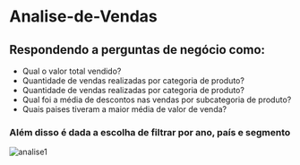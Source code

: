 # Analise-de-Vendas

## Respondendo a perguntas de negócio como:
  - Qual o valor total vendido?
  - Quantidade de vendas realizadas por categoria de produto?
  - Quantidade de vendas realizadas por categoria de produto?
  - Qual foi a média de descontos nas vendas por subcategoria de produto?
  - Quais paises tiveram a maior média de valor de venda?

### Além disso é dada a escolha de filtrar por ano, país e segmento  

![analise1](https://user-images.githubusercontent.com/8195518/218596845-46c65b37-b0c3-4ff9-a255-07a232159b53.png)

